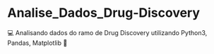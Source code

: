 # Analise_Dados_Drug-Discovery
💻 Analisando dados do ramo de Drug Discovery utilizando Python3, Pandas, Matplotlib 🚀 
